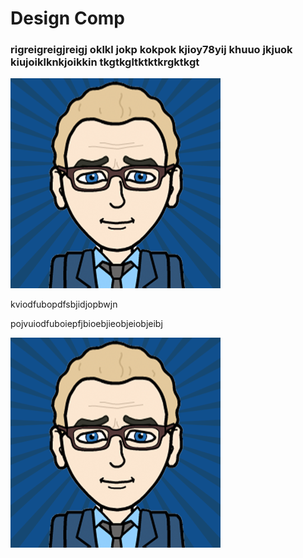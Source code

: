 # Design Comp

### rigreigreigjreigj oklkl jokp kokpok kjioy78yij khuuo jkjuok kiujoiklknkjoikkin tkgtkgltktktkrgktkgt

![Martin Reid](images/13521615.png)



kviodfubopdfsbjidjopbwjn

pojvuiodfuboiepfjbioebjieobjeiobjeibj

![13521615](images/13521615.png)



